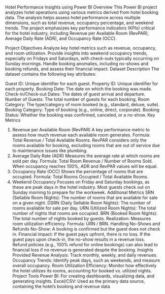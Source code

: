 Hotel Performance Insights using Power BI
Overview
This Power BI project analyzes hotel operations using various metrics derived from hotel booking data. The analysis helps assess hotel performance across multiple dimensions, such as total revenue, occupancy percentage, and weekend trends. The project emphasizes key performance indicators (KPIs) critical for the hotel industry, including Revenue per Available Room (RevPAR), Average Daily Rate (ADR), and Occupancy Rate (OCC).

Project Objectives
Analyze key hotel metrics such as revenue, occupancy, and room utilization.
Provide insights into weekend occupancy trends, especially on Fridays and Saturdays, with check-outs typically occurring on Sunday mornings.
Handle booking anomalies, including no-shows and booking refunds, and assess their financial impact.
Dataset Description
The dataset contains the following key attributes:

Guest ID: Unique identifier for each guest.
Property ID: Unique identifier for each property.
Booking Date: The date on which the booking was made.
Check-in/Check-out Dates: The dates of guest arrival and departure.
Number of Guests: The total number of guests for each booking.
Room Category: The type/category of room booked (e.g., standard, deluxe, suite).
Booking Category: Type of booking (e.g., online, direct, corporate).
Booking Status: Whether the booking was confirmed, canceled, or a no-show.
Key Metrics
1. Revenue per Available Room (RevPAR)
A key performance metric to assess how much revenue each available room generates.
Formula: Total Revenue / Total Available Rooms.
RevPAR considers only the rooms available for booking, excluding rooms that are out of service due to maintenance issues like plumbing.
2. Average Daily Rate (ADR)
Measures the average rate at which rooms are sold per day.
Formula: Total Room Revenue / Number of Rooms Sold.
When occupancy reaches 100%, ADR and RevPAR values will be equal.
3. Occupancy Rate (OCC)
Shows the percentage of rooms that are occupied.
Formula: Total Rooms Occupied / Total Available Rooms.
4. Weekend Occupancy
Focuses on Friday and Saturday bookings, as these are peak days in the hotel industry. Most guests check out on Sunday morning to prepare for the workweek.
Additional Metrics
SRN (Sellable Room Nights): The number of rooms that are available for sale on a given night.
DSRN (Daily Sellable Room Nights): The number of rooms available for sale per day.
URN (Utilized Room Nights): The total number of nights that rooms are occupied.
BRN (Booked Room Nights): The total number of nights booked by guests.
Realization: Measures room utilization efficiency.
Formula: URN / BRN.
Handling No-Shows and Refunds
No-Show: A booking is confirmed but the guest does not check in.
Financial impact:
If the guest pays upfront, there is no loss.
If the guest pays upon check-in, the no-show results in a revenue loss.
Refund policies (e.g., 100% refund for online bookings) can also lead to financial loss if no revenue is generated despite the booking.
Insights Provided
Revenue Analysis: Track monthly, weekly, and daily revenues.
Occupancy Trends: Identify peak days, such as weekends, and measure overall occupancy.
Room Utilization Efficiency: Monitor how effectively the hotel utilizes its rooms, accounting for booked vs. utilized nights.
Project Tools
Power BI: For creating dashboards, visualizing data, and generating insights.
Excel/CSV: Used as the primary data source, containing the hotel’s booking and revenue data
